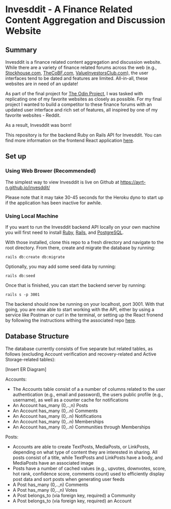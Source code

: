 # Invesddit - A Finance Related Content Aggregation and Discussion Website

## Summary

Invesddit is a finance related content aggregation and discussion website. While there are a variety of finance related forums across the web (e.g., [Stockhouse.com](https://www.stockhouse.com), [TheCoBF.com](https://thecobf.com), [ValueInvestorsClub.com](https://valueinvestorsclub.com)), the user interfaces tend to be dated and features are limited. All-in-all, these websites are in need of an update!

As part of the final project for [The Odin Project](https://www.theodinproject.com/lessons/javascript-javascript-final-project), I was tasked with replicating one of my favorite websites as closely as possible. For my final project I wanted to build a competitor to these finance forums with an updated user interface and rich set of features, all inspired by one of my favorite websites - Reddit.

As a result, Invesddit was born!

This repository is for the backend Ruby on Rails API for Invesddit. You can find more information on the frontend React application [here](https://github.com/ayrt-n/invesddit).

## Set up

### Using Web Brower (Recommended)

The simplest way to view Invesddit is live on Github at https://ayrt-n.github.io/invesddit/

Please note that it may take 30-45 seconds for the Heroku dyno to start up if the application has been inactive for awhile.

### Using Local Machine

If you want to run the Invesddit backend API locally on your own machine you will first need to install [Ruby](https://guides.rubyonrails.org/v5.0/getting_started.html), [Rails](https://guides.rubyonrails.org/v5.0/getting_started.html), and [PostgreSQL](https://medium.com/geekculture/postgresql-rails-and-macos-16248ddcc8ba).

With those installed, clone this repo to a fresh directory and navigate to the root directory. From there, create and migrate the database by running:

```rails db:create db:migrate```

Optionally, you may add some seed data by running:

```rails db:seed```

Once that is finished, you can start the backend server by running:

```rails s -p 3001```

The backend should now be running on your localhost, port 3001. With that going, you are now able to start working with the API, either by using a service like Postman or curl in the terminal, or setting up the React fronend by following the instructions withing the associated repo [here](https://github.com/ayrt-n/invesddit).

## Database Structure

The database currently consists of five separate but related tables, as follows (excluding Account verification and recovery-related and Active Storage-related tables):

[Insert ER Diagram]

Accounts:
- The Accounts table consist of a a number of columns related to the user authentication (e.g., email and password), the users public profile (e.g., username), as well as a counter cache for notifications
- An Account has_many (0,..,n) Posts
- An Account has_many (0,..n) Comments
- An Account has_many (0,..n) Notifications
- An Account has_many (0,..n) Memberships
- An Account has_many (0,..n) Communities through Memberships

Posts:
- Accounts are able to create TextPosts, MediaPosts, or LinkPosts, depending on what type of content they are interested in sharing. All posts consist of a title, while TextPosts and LinkPosts have a body, and MediaPosts have an associated image
- Posts have a number of cached values (e.g., upvotes, downvotes, score, hot rank, confidence score, comments count) used to efficiently display post data and sort posts when generating user feeds
- A Post has_many (0,..,n) Comments
- A Post has_many (0,..,n) Votes
- A Post belongs_to (via foreign key, required) a Community
- A Post belongs_to (via foreign key, required) an Account

